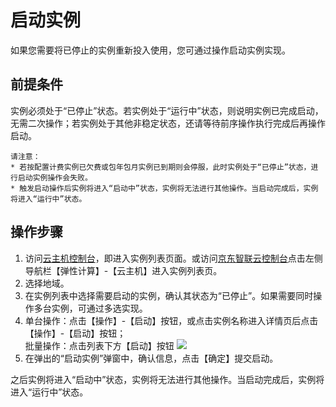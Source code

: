 # 启动实例

如果您需要将已停止的实例重新投入使用，您可通过操作启动实例实现。

## 前提条件

实例必须处于“已停止”状态。若实例处于“运行中”状态，则说明实例已完成启动，无需二次操作；若实例处于其他非稳定状态，还请等待前序操作执行完成后再操作启动。
	
	请注意：
	* 若按配置计费实例已欠费或包年包月实例已到期则会停服，此时实例处于“已停止”状态，进行启动实例操作会失败。
	* 触发启动操作后实例将进入“启动中”状态，实例将无法进行其他操作。当启动完成后，实例将进入“运行中”状态。


## 操作步骤

1. 访问[云主机控制台](https://cns-console.jdcloud.com/host/compute/list)，即进入实例列表页面。或访问[京东智联云控制台](https://console.jdcloud.com)点击左侧导航栏【弹性计算】-【云主机】进入实例列表页。
2. 选择地域。
3. 在实例列表中选择需要启动的实例，确认其状态为“已停止”。如果需要同时操作多台实例，可通过多选实现。
4. 单台操作：点击【操作】-【启动】按钮，或点击实例名称进入详情页后点击【操作】-【启动】按钮；
<br>批量操作：点击列表下方【启动】按钮
![](../../../../../image/vm/startinstance.png)
5. 在弹出的“启动实例”弹窗中，确认信息，点击【确定】提交启动。

之后实例将进入“启动中”状态，实例将无法进行其他操作。当启动完成后，实例将进入“运行中”状态。
